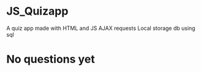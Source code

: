 # JS_Quizapp
A quiz app made with HTML and JS
AJAX requests
Local storage
db using sql
# No questions yet
